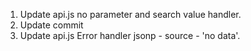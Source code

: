 1) Update api.js no parameter and search value handler.
2) Update commit
3) Update api.js Error handler jsonp - source - 'no data'.